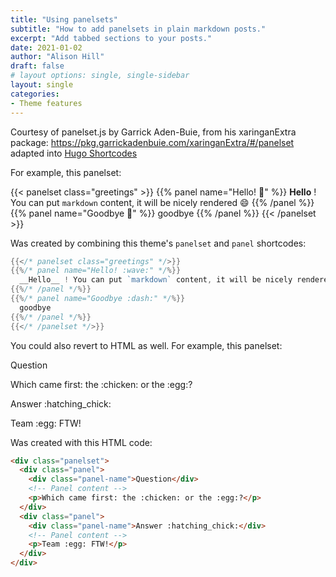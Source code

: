```yaml
---
title: "Using panelsets"
subtitle: "How to add panelsets in plain markdown posts."
excerpt: "Add tabbed sections to your posts."
date: 2021-01-02
author: "Alison Hill"
draft: false
# layout options: single, single-sidebar
layout: single
categories:
- Theme features
---
```


Courtesy of panelset.js by Garrick Aden-Buie, from his xaringanExtra package: https://pkg.garrickadenbuie.com/xaringanExtra/#/panelset
adapted into [Hugo Shortcodes](https://gohugo.io/content-management/shortcodes/)

For example, this panelset:

{{< panelset class="greetings" >}}
{{% panel name="Hello! :wave:" %}}
  __Hello__ ! You can put `markdown` content, it will be nicely rendered :smile:
{{% /panel %}}
{{% panel name="Goodbye :dash:" %}}
  goodbye
{{% /panel %}}
{{< /panelset  >}}

Was created by combining this theme's `panelset` and `panel` shortcodes:

```go
{{</* panelset class="greetings" */>}}
{{%/* panel name="Hello! :wave:" */%}}
  __Hello__ ! You can put `markdown` content, it will be nicely rendered :smile:
{{%/* /panel */%}}
{{%/* panel name="Goodbye :dash:" */%}}
  goodbye
{{%/* /panel */%}}
{{</* /panelset */>}}
```



You could also revert to HTML as well. For example, this panelset:


<div class="panelset">
  <div class="panel">
    <div class="panel-name">Question</div>
    <!-- Panel content -->
    <p>Which came first: the :chicken: or the :egg:?</p>
  </div>
  <div class="panel">
    <div class="panel-name">Answer :hatching_chick:</div>
    <!-- Panel content -->
    <p>Team :egg: FTW!</p>
  </div>
</div>

Was created with this HTML code:

```html
<div class="panelset">
  <div class="panel">
    <div class="panel-name">Question</div>
    <!-- Panel content -->
    <p>Which came first: the :chicken: or the :egg:?</p>
  </div>
  <div class="panel">
    <div class="panel-name">Answer :hatching_chick:</div>
    <!-- Panel content -->
    <p>Team :egg: FTW!</p>
  </div>
</div>
```
